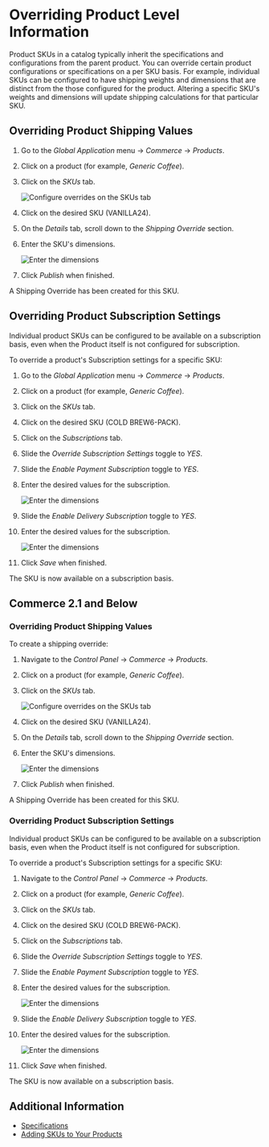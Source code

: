 # Overriding Product Level Information

Product SKUs in a catalog typically inherit the specifications and configurations from the parent product. You can override certain product configurations or specifications on a per SKU basis. For example, individual SKUs can be configured to have shipping weights and dimensions that are distinct from the those configured for the product. Altering a specific SKU's weights and dimensions will update shipping calculations for that particular SKU.

## Overriding Product Shipping Values

1. Go to the _Global Application_ menu &rarr; _Commerce_ &rarr; _Products_.
1. Click on a product (for example, _Generic Coffee_).
1. Click on the _SKUs_ tab.

    ![Configure overrides on the SKUs tab](./overriding-product-level-information/images/01.png)

1. Click on the desired SKU (VANILLA24).
1. On the _Details_ tab, scroll down to the _Shipping Override_ section.
1. Enter the SKU's dimensions.

    ![Enter the dimensions](./overriding-product-level-information/images/02.png)

1. Click _Publish_ when finished.

A Shipping Override has been created for this SKU.

## Overriding Product Subscription Settings

Individual product SKUs can be configured to be available on a subscription basis, even when the Product itself is not configured for subscription.

To override a product's Subscription settings for a specific SKU:

1. Go to the _Global Application_ menu &rarr; _Commerce_ &rarr; _Products_.
1. Click on a product (for example, _Generic Coffee_).
1. Click on the _SKUs_ tab.
1. Click on the desired SKU (COLD BREW6-PACK).
1. Click on the _Subscriptions_ tab.
1. Slide the _Override Subscription Settings_ toggle to _YES_.
1. Slide the _Enable Payment Subscription_ toggle to _YES_.
1. Enter the desired values for the subscription.

    ![Enter the dimensions](./overriding-product-level-information/images/03.png)

1. Slide the _Enable Delivery Subscription_ toggle to _YES_.
1. Enter the desired values for the subscription.

    ![Enter the dimensions](./overriding-product-level-information/images/04.png)

1. Click _Save_ when finished.

The SKU is now available on a subscription basis.

## Commerce 2.1 and Below

### Overriding Product Shipping Values

To create a shipping override:

1. Navigate to the _Control Panel_ &rarr; _Commerce_ &rarr; _Products_.
1. Click on a product (for example, _Generic Coffee_).
1. Click on the _SKUs_ tab.

    ![Configure overrides on the SKUs tab](./overriding-product-level-information/images/01.png)

1. Click on the desired SKU (VANILLA24).
1. On the _Details_ tab, scroll down to the _Shipping Override_ section.
1. Enter the SKU's dimensions.

    ![Enter the dimensions](./overriding-product-level-information/images/02.png)

1. Click _Publish_ when finished.

A Shipping Override has been created for this SKU.

### Overriding Product Subscription Settings

Individual product SKUs can be configured to be available on a subscription basis, even when the Product itself is not configured for subscription.

To override a product's Subscription settings for a specific SKU:

1. Navigate to the _Control Panel_ &rarr; _Commerce_ &rarr; _Products_.
1. Click on a product (for example, _Generic Coffee_).
1. Click on the _SKUs_ tab.
1. Click on the desired SKU (COLD BREW6-PACK).
1. Click on the _Subscriptions_ tab.
1. Slide the _Override Subscription Settings_ toggle to _YES_.
1. Slide the _Enable Payment Subscription_ toggle to _YES_.
1. Enter the desired values for the subscription.

    ![Enter the dimensions](./overriding-product-level-information/images/03.png)

1. Slide the _Enable Delivery Subscription_ toggle to _YES_.
1. Enter the desired values for the subscription.

    ![Enter the dimensions](./overriding-product-level-information/images/04.png)

1. Click _Save_ when finished.

The SKU is now available on a subscription basis.

## Additional Information

* [Specifications](./specifications.md)
* [Adding SKUs to Your Products](./adding-skus-to-your-products.md)
